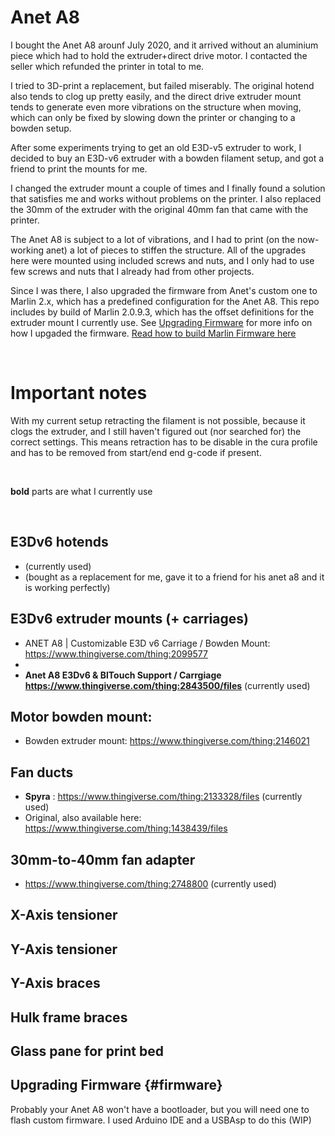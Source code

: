 # Anet A8

I bought the Anet A8 arounf July 2020, and it arrived without an aluminium piece which had to hold the extruder+direct drive motor. I contacted the seller which refunded the printer in total to me.

I tried to 3D-print a replacement, but failed miserably. The original hotend also tends to clog up pretty easily, and the direct drive extruder mount tends to generate even more vibrations on the structure when moving, which can only be fixed by slowing down the printer or changing to a bowden setup.

After some experiments trying to get an old E3D-v5 extruder to work, I decided to buy an E3D-v6 extruder with a bowden filament setup, and got a friend to print the mounts for me.

I changed the extruder mount a couple of times and I finally found a solution that satisfies me and works without problems on the printer. I also replaced the 30mm of the extruder with the original 40mm fan that came with the printer.

The Anet A8 is subject to a lot of vibrations, and I had to print (on the now-working anet) a lot of pieces to stiffen the structure.
All of the upgrades here were mounted using included screws and nuts, and I only had to use few screws and nuts that I already had from other projects.

Since I was there, I also upgraded the firmware from Anet's custom one to Marlin 2.x, which has a predefined configuration for the Anet A8. This repo includes by build of Marlin 2.0.9.3, which has the offset definitions for the extruder mount I currently use.
See [Upgrading Firmware](#firmware) for more info on how I upgaded the firmware.
[Read how to build Marlin Firmware here](https://github.com/MarlinFirmware/Marlin)

<br>

# Important notes
With my current setup retracting the filament is not possible, because it clogs the extruder, and I still haven't figured out (nor searched for) the correct settings. This means retraction has to be disable in the cura profile and has to be removed from start/end end g-code if present.

<br>

**bold** parts are what I currently use

<br>

## E3Dv6 hotends
 * (currently used)
 * (bought as a replacement for me, gave it to a friend for his anet a8 and it is working perfectly)

## E3Dv6 extruder mounts (+ carriages)
 * ANET A8 | Customizable E3D v6 Carriage / Bowden Mount: https://www.thingiverse.com/thing:2099577
 * 
 * **Anet A8 E3Dv6 & BlTouch Support / Carrgiage https://www.thingiverse.com/thing:2843500/files** (currently used)

## Motor bowden mount:
 * Bowden extruder mount: https://www.thingiverse.com/thing:2146021

## Fan ducts
 * **Spyra** : https://www.thingiverse.com/thing:2133328/files (currently used)
 * Original, also available here: https://www.thingiverse.com/thing:1438439/files

## 30mm-to-40mm fan adapter
 * https://www.thingiverse.com/thing:2748800 (currently used)

## X-Axis tensioner

## Y-Axis tensioner

## Y-Axis braces

## Hulk frame braces

## Glass pane for print bed

## Upgrading Firmware {#firmware}
Probably your Anet A8 won't have a bootloader, but you will need one to flash custom firmware. I used Arduino IDE and a USBAsp to do this
(WIP)